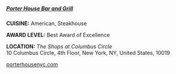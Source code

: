 ##### [Porter House Bar and Grill](//porterhousenyc.com)
**CUISINE:** American, Steakhouse

**AWARD LEVEL:** Best Award of Excellence

**LOCATION:** *The Shops at Columbus Circle*<br>
10 Columbus Circle, 4th Floor, New York, NY, United States, 10019

[porterhousenyc.com](//porterhousenyc.com)

